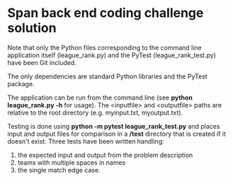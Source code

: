 # Span back end coding challenge solution
Note that only the Python files corresponding to the command line application itself (league_rank.py) and the PyTest (league_rank_test.py) have been Git included.

The only dependencies are standard Python libraries and the PyTest package.

The application can be run from the command line (see <b>python league_rank.py -h</b> for usage). The \<inputfile> and \<outputfile> paths are relative to the root directory (e.g. myinput.txt, myoutput.txt).

Testing is done using <b>python -m pytest league_rank_test.py</b> and places input and output files for comparison in a <b>/test</b> directory that is created if it doesn't exist. Three tests have been written handling:

1. the expected input and output from the problem description
2. teams with multiple spaces in names 
3. the single match edge case.
